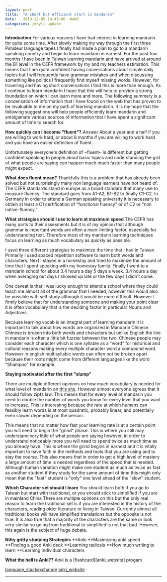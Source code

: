 ```yaml
---
layout: post
title:  "A short but efficient start in mandarin"
date:   2019-12-05 14:43:00 -0400
categories: jekyll update
---
```


**Introduction**
For various reasons I have had interest in learning mandarin for quite some time. 
After slowly making my way through the first three Pimsleur language tapes I finally had made a plan to go to a mandarin speaking country and begin to learn mandarin in earnest.
For the past four months I have been in Taiwan learning mandarin and have arrived at around the B1 level in the CEFR framework by my and my teachers estimation.
This means that I am quite confident having conversations about simple daily topics but I will frequently have grammar mistakes and when discussing something like politics I frequently find myself missing words.
However, for travelling and having short conversations I find this is more than enough.
As I continue to learn mandarin I hope that this will help to provide a strong foundation on which I can learn more and more.
The following summary is a condensation of information that I have found on the web that has proven to be invaluable to me on my path of learning mandarin.
It is my hope that the following suggestions will help people efficiently learn mandarin and amalgamate various sources of information that I have spent a significant amount of time to search for.

**How quickly can I become "fluent"?**
*Answer* About a year and a half if you are willing to work hard, or about 8 months if you are willing to work hard and you have an easier definition of fluent.

Unfortunately everyone's definition of ~fluent~ is different but getting confident speaking to people about basic topics and understanding the gist of what people are saying can happen much much faster than many people might expect.

**What does fluent mean?**
Thankfully this is a problem that has already been solved but not surprisingly many non language learners have not heard of.
The CEFR standards stand in europe as a broad standard that many use to measure fluency. The standard goes from A1-A2, B1-B2 to finally C1-C2.
In Germany in order to attend a German speaking university it is necessary to obtain at least a C1 certification of "functional fluency" or of C2 or "non native-fluency."

**What strategies should I use to learn at maximum speed**
The CEFR has many parts to their assesments but it is of my opinion that although grammar is important words are often a main limiting factor, especially for understanding text. Therefore most of my mandarin learning techniques focus on learning as much vocabulary as quickly as possible.

I used three different strategies to maximize the time that I had in Taiwan. Primarily I used spaced repetition software to learn both words and characters.
Next I stayed in a homestay and tried to maximize the amount of time that I spent speaking with my homestay family.
Finally I went to a mandarin school for about 3.4 hours a day 5 days a week.
3.4 hours a day when averaging out days I showed up late or the few days I didn't come.

One caveat is that I was lucky enough to attend a school where they could teach me almost all of the grammar that I needed, however this would also be possible with self study although it would be more difficult. However I firmly believe that for understanding someone and making your point clear it is often vocabulary that is the deciding factor in particular Nouns and Adjectives.

Because learning vocab is an integral part of learning mandarin it is important to talk about how words are organized in Mandarin Chinese.
Chinese is broken into both words and characters but unlike English the line in mandarin is often a little bit fuzzier between the two.
Chinese people may consider each character which is one syllable as a "word" for historical and cultural reasons making every multiple character word a compound word.
However in english multisyllabic words can often not be broken apart because their roots might come from different languages like the word "Shampoo" for example.



**Staying motivated after the first "slump"**

There are multiple different opinions on how much vocabulary is needed for what level of mandarin on [this site][existential_retirement].
However almost everyone agrees that it should follow zipfs law.
This means that for every level of mandarin you need to double the number of words you know for every level that you want to increase.
This is interesting because the rate at which humans can feasibly learn words is at most quadratic, probably linear, and potentially even slower depending on the person. 

This means that no matter how fast your learning rate is at a certain point you will need to begin the "grind" phase.
This is where you still may understand very little of what people are saying however, in order to understand noticeably more you will need to spend twice as much time as you already have.
This is where the grind begins in earnest and it is vitally important to have faith in the methods and tools that you are using and to stay the course.
This also means that in order to get a high level of mastery a large amount of time is needed regardless of the speed that is needed. Although human variation might make one student as much as twice as fast as another student if they study for the same amount of time this might only mean that the "fast" student is "only" one level ahead of the "slow" student.

**Which Character set should I learn**
You should learn both if you go to Taiwan but start with traditional, or you should stick to simplified if you are in mainland China
There are multiple opinions on this but the only real reason to learn the traditional set is if you are interested in the history of the characters, reading older literature or living in Taiwan. Currently almost all traditional books will have simplified translations but the opposite is not true.
It is also true that a majority of the characters are the same or look very similar so going from traditional to simplified is not that bad. However, this again is the subject of huge debate.

**Nitty gritty studying Strategies**
**Anki
**Maximizing anki speed
**Finding a good Anki deck
**Learning radicals
**How much writing to learn
**Learning individual characters

**What the hell is Anki??**
Anki is a [flashcard][anki_website] progam





[language_stackexchange][existential_retirement]
[anki_website][anki]

---
[existential_retirement]:https://languagelearning.stackexchange.com/questions/3061/what-are-estimates-of-vocabulary-size-for-each-cefr-level
[anki]:https://apps.ankiweb.net/
